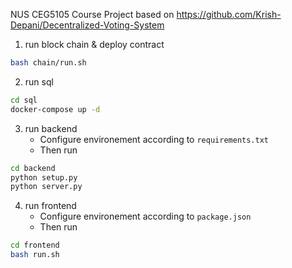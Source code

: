 NUS CEG5105 Course Project based on https://github.com/Krish-Depani/Decentralized-Voting-System

1. run block chain & deploy contract
```bash
bash chain/run.sh
```

2. run sql
```bash
cd sql
docker-compose up -d
```
3. run backend
   - Configure environement according to `requirements.txt`
   - Then run
```bash
cd backend
python setup.py
python server.py
```
4. run frontend
   - Configure environement according to `package.json`
   - Then run
```bash
cd frontend
bash run.sh
```